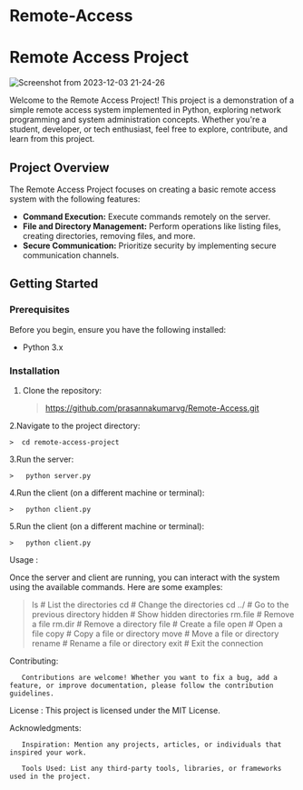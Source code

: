 # Remote-Access

# Remote Access Project

        
![Screenshot from 2023-12-03 21-24-26](https://github.com/prasannakumarvg/Remote-Access/assets/123349921/13e19820-9541-4043-a25f-7ebf258bf0e6)


Welcome to the Remote Access Project! This project is a demonstration of a simple remote access system implemented in Python, exploring network programming and system administration concepts. Whether you're a student, developer, or tech enthusiast, feel free to explore, contribute, and learn from this project.

## Project Overview

The Remote Access Project focuses on creating a basic remote access system with the following features:

- **Command Execution:** Execute commands remotely on the server.
- **File and Directory Management:** Perform operations like listing files, creating directories, removing files, and more.
- **Secure Communication:** Prioritize security by implementing secure communication channels.

## Getting Started

### Prerequisites

Before you begin, ensure you have the following installed:

- Python 3.x

### Installation

1. Clone the repository:

    > https://github.com/prasannakumarvg/Remote-Access.git

2.Navigate to the project directory:

    >  cd remote-access-project

3.Run the server:

    >   python server.py


4.Run the client (on a different machine or terminal):

    >   python client.py

5.Run the client (on a different machine or terminal):

    >   python client.py

    
Usage : 

Once the server and client are running, you can interact with the system using the available commands. Here are some examples:

>ls             # List the directories
>cd             # Change the directories
>cd ../         # Go to the previous directory
>hidden         # Show hidden directories
>rm.file        # Remove a file
>rm.dir         # Remove a directory
>file           # Create a file
>open           # Open a file
>copy           # Copy a file or directory
>move           # Move a file or directory
>rename         # Rename a file or directory
>exit           # Exit the connection



Contributing:

       Contributions are welcome! Whether you want to fix a bug, add a feature, or improve documentation, please follow the contribution guidelines.

License :
       This project is licensed under the MIT License.

Acknowledgments: 

       Inspiration: Mention any projects, articles, or individuals that inspired your work.
       
       Tools Used: List any third-party tools, libraries, or frameworks used in the project.
